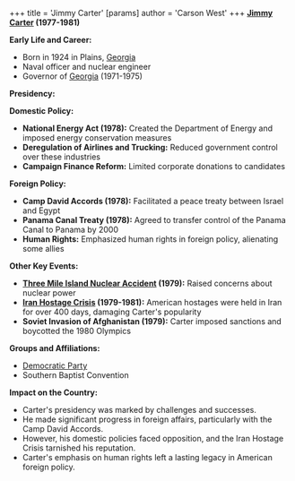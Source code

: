 +++
 title = 'Jimmy Carter'
[params]
	author = 'Carson West'
+++
**[Jimmy Carter](./../jimmy-carter/) (1977-1981)**

**Early Life and Career:**

* Born in 1924 in Plains, [Georgia](./../georgia/)
* Naval officer and nuclear engineer
* Governor of [Georgia](./../georgia/) (1971-1975)

**Presidency:**

**Domestic Policy:**

* **National Energy Act (1978):** Created the Department of Energy and imposed energy conservation measures
* **Deregulation of Airlines and Trucking:** Reduced government control over these industries
* **Campaign Finance Reform:** Limited corporate donations to candidates

**Foreign Policy:**

* **Camp David Accords (1978):** Facilitated a peace treaty between Israel and Egypt
* **Panama Canal Treaty (1978):** Agreed to transfer control of the Panama Canal to Panama by 2000
* **Human Rights:** Emphasized human rights in foreign policy, alienating some allies

**Other Key Events:**

* **[Three Mile Island Nuclear Accident](./../three-mile-island-nuclear-accident/) (1979):** Raised concerns about nuclear power
* **[Iran Hostage Crisis](./../iran-hostage-crisis/) (1979-1981):** American hostages were held in Iran for over 400 days, damaging Carter's popularity
* **Soviet Invasion of Afghanistan (1979):** Carter imposed sanctions and boycotted the 1980 Olympics

**Groups and Affiliations:**

* [Democratic Party](./../democratic-party/)
* Southern Baptist Convention

**Impact on the Country:**

* Carter's presidency was marked by challenges and successes.
* He made significant progress in foreign affairs, particularly with the Camp David Accords.
* However, his domestic policies faced opposition, and the Iran Hostage Crisis tarnished his reputation.
* Carter's emphasis on human rights left a lasting legacy in American foreign policy.